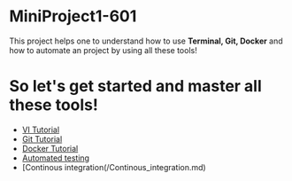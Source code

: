 # MiniProject1-601
This project helps one to understand how to use **Terminal, Git, Docker** and how to automate an project by using all these tools!

# So let's get started and master all these tools!

* [VI Tutorial](/VI_Tutorial.md)
* [Git Tutorial](/Git_tutorial.md)
* [Docker Tutorial](/Docker_Tutorial.md) 
* [Automated testing](/Automated_testing.md)
* [Continous integration(/Continous_integration.md)
 
